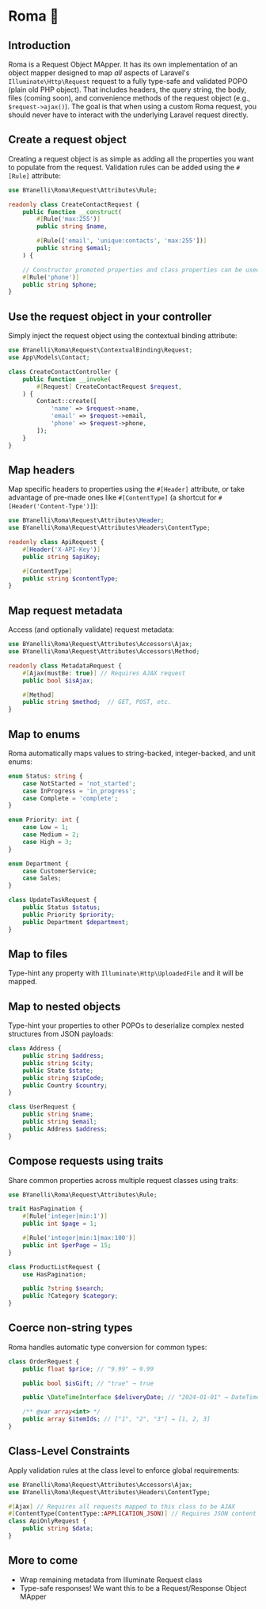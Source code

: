 # Roma 🍅

## Introduction

Roma is a Request Object MApper. It has its own implementation of an object mapper designed to map _all_ aspects of Laravel's `Illuminate\Http\Request` request to a fully type-safe and validated POPO (plain old PHP object). That includes headers, the query string, the body, files (coming soon), and convenience methods of the request object (e.g., `$request->ajax()`). The goal is that when using a custom Roma request, you should never have to interact with the underlying Laravel request directly.

## Create a request object

Creating a request object is as simple as adding all the properties you want to populate from the request. Validation rules can be added using the `#[Rule]` attribute:

```php
use BYanelli\Roma\Request\Attributes\Rule;

readonly class CreateContactRequest {
    public function __construct(
        #[Rule('max:255')]
        public string $name,

        #[Rule(['email', 'unique:contacts', 'max:255'])]
        public string $email;    
    ) {

    // Constructor promoted properties and class properties can be used interchangeably.
    #[Rule('phone')]
    public string $phone;
}
```

## Use the request object in your controller

Simply inject the request object using the contextual binding attribute:

```php
use BYanelli\Roma\Request\ContextualBinding\Request;
use App\Models\Contact;

class CreateContactController {
    public function __invoke(
        #[Request] CreateContactRequest $request,
    ) {
        Contact::create([
            'name' => $request->name,
            'email' => $request->email,
            'phone' => $request->phone,
        ]);
    }
}
```

## Map headers

Map specific headers to properties using the `#[Header]` attribute, or take advantage of pre-made ones like `#[ContentType]` (a shortcut for `#[Header('Content-Type')]`):

```php
use BYanelli\Roma\Request\Attributes\Header; 
use BYanelli\Roma\Request\Attributes\Headers\ContentType;

readonly class ApiRequest { 
    #[Header('X-API-Key')]
    public string $apiKey;

    #[ContentType]
    public string $contentType;
}
``` 

## Map request metadata

Access (and optionally validate) request metadata:

```php
use BYanelli\Roma\Request\Attributes\Accessors\Ajax;
use BYanelli\Roma\Request\Attributes\Accessors\Method;

readonly class MetadataRequest {
    #[Ajax(mustBe: true)] // Requires AJAX request
    public bool $isAjax;

    #[Method]
    public string $method;  // GET, POST, etc.
}
``` 

## Map to enums

Roma automatically maps values to string-backed, integer-backed, and unit enums:

```php
enum Status: string { 
    case NotStarted = 'not_started';
    case InProgress = 'in_progress';
    case Complete = 'complete';
}

enum Priority: int {
    case Low = 1; 
    case Medium = 2; 
    case High = 3;
}

enum Department {
    case CustomerService;
    case Sales;
}

class UpdateTaskRequest {
    public Status $status; 
    public Priority $priority;
    public Department $department;
}
``` 

## Map to files

Type-hint any property with `Illuminate\Http\UploadedFile` and it will be mapped.


## Map to nested objects

Type-hint your properties to other POPOs to deserialize complex nested structures from JSON payloads:

```php
class Address { 
    public string $address; 
    public string $city; 
    public State $state;
    public string $zipCode; 
    public Country $country; 
}

class UserRequest { 
    public string $name; 
    public string $email; 
    public Address $address; 
}
``` 

## Compose requests using traits

Share common properties across multiple request classes using traits:

```php
use BYanelli\Roma\Request\Attributes\Rule;

trait HasPagination {
    #[Rule('integer|min:1')] 
    public int $page = 1;

    #[Rule('integer|min:1|max:100')]
    public int $perPage = 15;
}

class ProductListRequest {
    use HasPagination;

    public ?string $search;
    public ?Category $category;
}
```

## Coerce non-string types

Roma handles automatic type conversion for common types:

```php
class OrderRequest { 
    public float $price; // "9.99" → 9.99

    public bool $isGift; // "true" → true

    public \DateTimeInterface $deliveryDate; // "2024-01-01" → DateTime object

    /** @var array<int> */
    public array $itemIds; // ["1", "2", "3"] → [1, 2, 3]
}
``` 

## Class-Level Constraints

Apply validation rules at the class level to enforce global requirements:

```php
use BYanelli\Roma\Request\Attributes\Accessors\Ajax;
use BYanelli\Roma\Request\Attributes\Headers\ContentType;

#[Ajax] // Requires all requests mapped to this class to be AJAX 
#[ContentType(ContentType::APPLICATION_JSON)] // Requires JSON content type
class ApiOnlyRequest { 
    public string $data;
}
```

## More to come

* Wrap remaining metadata from Illuminate Request class
* Type-safe responses! We want this to be a Request/Response Object MApper
